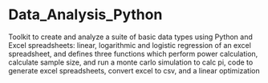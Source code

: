 # Data_Analysis_Python
Toolkit to create and analyze a suite of basic data types using Python and Excel spreadsheets: linear, logarithmic and logistic regression of an excel spreadsheet, and defines three functions which perform power calculation, calculate sample size, and run a monte carlo simulation to calc pi, code to generate excel spreadsheets, convert excel to csv, and a linear optimization
